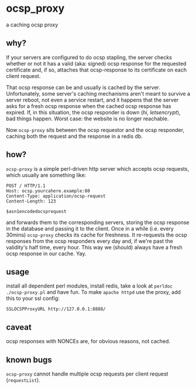 # ocsp_proxy
a caching ocsp proxy

## why?
If your servers are configured to do ocsp stapling, the server checks whether or not it has a valid (aka: signed) ocsp response for the requested certificate and, if so, attaches that ocsp-response to its certificate on each client request.

That ocsp response can be and usually is cached by the server. Unfortunately, some server's caching mechanisms aren't meant to survive a server reboot, not even a service restart, and it happens that the server asks for a fresh ocsp response when the cached ocsp response has expired.
If, in this situation, the ocsp responder is down (*hi, letsencrypt*), bad things happen. Worst case: the website is no longer reachable.

Now `ocsp-proxy` sits between the ocsp requestor and the ocsp responder, caching both the request and the response in a redis db.

## how?
`ocsp-proxy` is a simple perl-driven http server which accepts ocsp requests, which usually are something like:
```
POST / HTTP/1.1
Host: ocsp.yourcahere.example:80
Content-Type: application/ocsp-request
Content-Length: 123

$asn1encodedocsprequest
```
and forwards them to the corresponding servers, storing the ocsp response in the database and passing it to the client.
Once in a while (i.e. every 30mins) `ocsp-proxy` checks its cache for freshness. It re-requests the ocsp responses from the ocsp responders every day and, if we're past the validity's half time, every hour.
This way we (should) always have a fresh ocsp response in our cache. Yay.

## usage
install all dependent perl modules, install redis, take a look at `perldoc ./ocsp-proxy.pl` and have fun.
To make `apache httpd` use the proxy, add this to your ssl config:
```
SSLOCSPProxyURL http://127.0.0.1:8888/
```

## caveat
ocsp responses with NONCEs are, for obvious reasons, not cached.

## known bugs
`ocsp-proxy` cannot handle multiple ocsp requests per client request (`requestList`).
